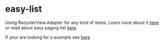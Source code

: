# easy-list

Using RecyvlerView.Adapter for any kind of items.
Learn more about it [here](easylist/README.md)
or read about easy paging list [here](easypagedlist/README.md).

If your are looking for a example see [here](app/)